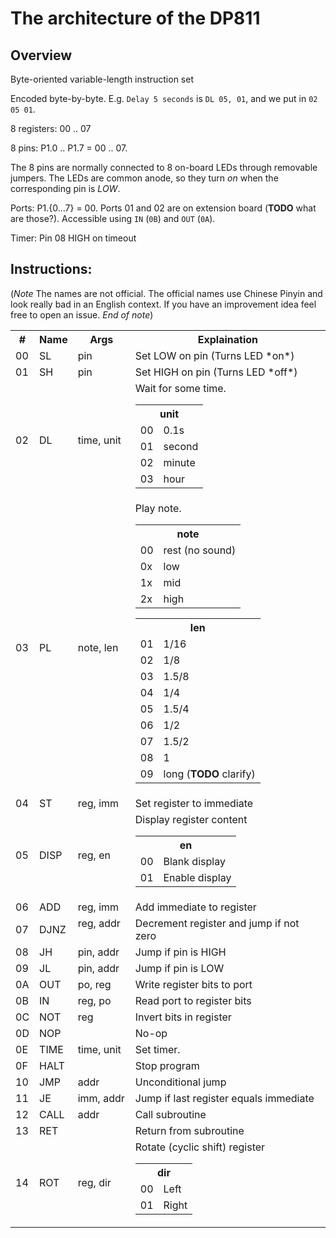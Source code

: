 # The architecture of the DP811

## Overview

Byte-oriented variable-length instruction set

Encoded byte-by-byte. E.g. `Delay 5 seconds` is `DL 05, 01`, and we put in `02 05 01`.

8 registers: 00 .. 07

8 pins: P1.0 .. P1.7 = 00 .. 07.

The 8 pins are normally connected to 8 on-board LEDs through removable jumpers. The LEDs are common anode, so they turn *on* when the corresponding pin is *LOW*.

Ports: P1.{0...7} = 00. Ports 01 and 02 are on extension board (**TODO** what are those?). Accessible using `IN` (`0B`) and `OUT` (`0A`).

Timer: Pin 08 HIGH on timeout

## Instructions:

(*Note* The names are not official. The official names use Chinese Pinyin and look really bad in an English context. If you have an improvement idea feel free to open an issue. *End of note*)

<table>
<tr><th> #  <th> Name <th> Args       <th> Explaination
<tr><td> 00 <td> SL   <td> pin        <td> Set LOW on pin (Turns LED *on*)
<tr><td> 01 <td> SH   <td> pin        <td> Set HIGH on pin (Turns LED *off*)
<tr><td> 02 <td> DL   <td> time, unit <td> Wait for some time.

<table>
<tr><th colspan="2">unit
<tr><td> 00 <td> 0.1s
<tr><td> 01 <td> second
<tr><td> 02 <td> minute
<tr><td> 03 <td> hour
</table>

<tr><td> 03 <td> PL   <td> note, len  <td> Play note.

<table>
<tr><th colspan="2">note
<tr><td> 00 <td> rest (no sound)
<tr><td> 0x <td> low
<tr><td> 1x <td> mid
<tr><td> 2x <td> high
</table>

<table>
<tr><th colspan="2">len
<tr><td> 01 <td> 1/16
<tr><td> 02 <td> 1/8
<tr><td> 03 <td> 1.5/8
<tr><td> 04 <td> 1/4
<tr><td> 05 <td> 1.5/4
<tr><td> 06 <td> 1/2
<tr><td> 07 <td> 1.5/2
<tr><td> 08 <td> 1
<tr><td> 09 <td> long (<b>TODO</b> clarify)
</table>

<tr><td> 04 <td> ST   <td> reg, imm   <td> Set register to immediate
<tr><td> 05 <td> DISP <td> reg, en    <td> Display register content

<table>
<tr><th colspan="2">en
<tr><td> 00 <td> Blank display
<tr><td> 01 <td> Enable display
</table>

<tr><td> 06 <td> ADD  <td> reg, imm   <td> Add immediate to register
<tr><td> 07 <td> DJNZ <td> reg, addr  <td> Decrement register and jump if not zero
<tr><td> 08 <td> JH   <td> pin, addr  <td> Jump if pin is HIGH
<tr><td> 09 <td> JL   <td> pin, addr  <td> Jump if pin is LOW
<tr><td> 0A <td> OUT  <td> po, reg    <td> Write register bits to port
<tr><td> 0B <td> IN   <td> reg, po    <td> Read port to register bits
<tr><td> 0C <td> NOT  <td> reg        <td> Invert bits in register
<tr><td> 0D <td> NOP  <td>            <td> No-op
<tr><td> 0E <td> TIME <td> time, unit <td> Set timer.
<tr><td> 0F <td> HALT <td>            <td> Stop program
<tr><td> 10 <td> JMP  <td> addr       <td> Unconditional jump
<tr><td> 11 <td> JE   <td> imm, addr  <td> Jump if last register equals immediate
<tr><td> 12 <td> CALL <td> addr       <td> Call subroutine
<tr><td> 13 <td> RET  <td>            <td> Return from subroutine
<tr><td> 14 <td> ROT  <td> reg, dir   <td> Rotate (cyclic shift) register

<table>
<tr><th colspan="2">dir
<tr><td> 00 <td> Left
<tr><td> 01 <td> Right
</table>

</table>
